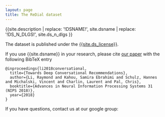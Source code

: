 ```yaml
---
layout: page
title: The ReDial dataset
---
```


{{site.description | replace: '!DSNAME!', site.dsname | replace: '!DS_N_DLGS!', site.ds_n_dlgs }}

The dataset is published under the  <a href="{{site.ds_license_link}}">{{site.ds_license}}</a>.

If you use {{site.dsname}} in your research, please cite [our paper]({{site.paperlink}}) with the following BibTeX entry

```
@inproceedings{li2018conversational,
  title={Towards Deep Conversational Recommendations},
  author={Li, Raymond and Kahou, Samira Ebrahimi and Schulz, Hannes and Michalski, Vincent and Charlin, Laurent and Pal, Chris},
  booktitle={Advances in Neural Information Processing Systems 31 (NIPS 2018)},
  year={2018}
}
```

If you have questions, contact us at our google group:

<iframe id="forum_embed"
  src="javascript:void(0)"
  scrolling="no"
  frameborder="0"
  width="400"
  height="250">
</iframe>
<script type="text/javascript">
  document.getElementById('forum_embed').src =
     'https://groups.google.com/forum/embed/?place=forum/redial-dataset'
     + '&showsearch=false&showpopout=true&showtabs=false'
     + '&parenturl=' + encodeURIComponent(window.location.href);
</script>
